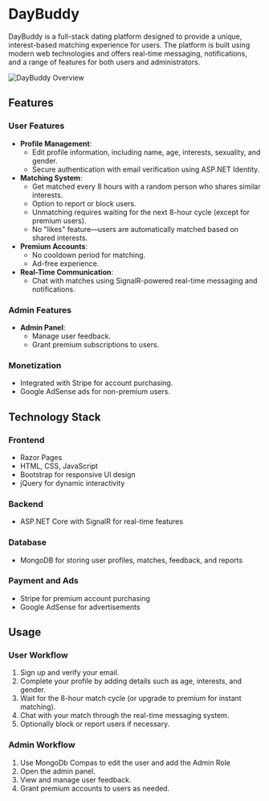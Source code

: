 # DayBuddy

DayBuddy is a full-stack dating platform designed to provide a unique, interest-based matching experience for users. The platform is built using modern web technologies and offers real-time messaging, notifications, and a range of features for both users and administrators.

![DayBuddy Overview](DayBuddy/wwwroot/Assets/DayBuddyOverview.gif)

## Features

### User Features
- **Profile Management**:
  - Edit profile information, including name, age, interests, sexuality, and gender.
  - Secure authentication with email verification using ASP.NET Identity.
- **Matching System**:
  - Get matched every 8 hours with a random person who shares similar interests.
  - Option to report or block users.
  - Unmatching requires waiting for the next 8-hour cycle (except for premium users).
  - No "likes" feature—users are automatically matched based on shared interests.
- **Premium Accounts**:
  - No cooldown period for matching.
  - Ad-free experience.
- **Real-Time Communication**:
  - Chat with matches using SignalR-powered real-time messaging and notifications.

### Admin Features
- **Admin Panel**:
  - Manage user feedback.
  - Grant premium subscriptions to users.

### Monetization
- Integrated with Stripe for account purchasing.
- Google AdSense ads for non-premium users.

## Technology Stack

### Frontend
- Razor Pages
- HTML, CSS, JavaScript
- Bootstrap for responsive UI design
- jQuery for dynamic interactivity

### Backend
- ASP.NET Core with SignalR for real-time features

### Database
- MongoDB for storing user profiles, matches, feedback, and reports

### Payment and Ads
- Stripe for premium account purchasing
- Google AdSense for advertisements

## Usage

### User Workflow
1. Sign up and verify your email.
2. Complete your profile by adding details such as age, interests, and gender.
3. Wait for the 8-hour match cycle (or upgrade to premium for instant matching).
4. Chat with your match through the real-time messaging system.
5. Optionally block or report users if necessary.

### Admin Workflow
1. Use MongoDb Compas to edit the user and add the Admin Role
1. Open the admin panel.
2. View and manage user feedback.
3. Grant premium accounts to users as needed.
